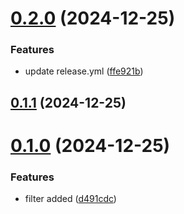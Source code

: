 # [0.2.0](https://github.com/daffineq/Kawaime/compare/v0.1.1...v0.2.0) (2024-12-25)


### Features

* update release.yml ([ffe921b](https://github.com/daffineq/Kawaime/commit/ffe921b177700b741c8c4f483ce6fa8b27a0423e))



## [0.1.1](https://github.com/daffineq/Kawaime/compare/v0.1.0...v0.1.1) (2024-12-25)



# [0.1.0](https://github.com/daffineq/Kawaime/compare/d491cdc91f14639cb35bccc4c2c61cad2f44473c...v0.1.0) (2024-12-25)


### Features

* filter added ([d491cdc](https://github.com/daffineq/Kawaime/commit/d491cdc91f14639cb35bccc4c2c61cad2f44473c))



